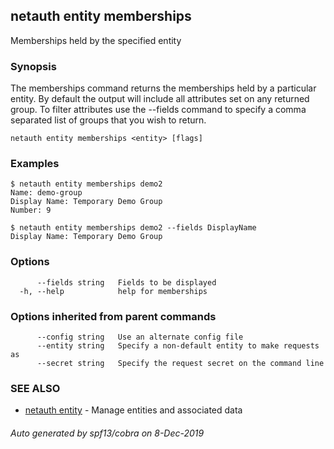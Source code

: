 ## netauth entity memberships

Memberships held by the specified entity

### Synopsis


The memberships command returns the memberships held by a particular
entity.  By default the output will include all attributes set on any
returned group.  To filter attributes use the --fields command to
specify a comma separated list of groups that you wish to return.


```
netauth entity memberships <entity> [flags]
```

### Examples

```
$ netauth entity memberships demo2
Name: demo-group
Display Name: Temporary Demo Group
Number: 9

$ netauth entity memberships demo2 --fields DisplayName
Display Name: Temporary Demo Group

```

### Options

```
      --fields string   Fields to be displayed
  -h, --help            help for memberships
```

### Options inherited from parent commands

```
      --config string   Use an alternate config file
      --entity string   Specify a non-default entity to make requests as
      --secret string   Specify the request secret on the command line
```

### SEE ALSO

* [netauth entity](netauth_entity.md)	 - Manage entities and associated data

###### Auto generated by spf13/cobra on 8-Dec-2019
